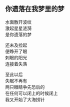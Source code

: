 ## 你遗落在我梦里的梦

水面散开波纹<br>
激起星星涟漪<br>
是你遗落的梦<br>

还未及捡起<br>
便睁开了眼<br>
刺眼的阳光<br>
连接着失落<br>

至此以后<br>
失眠不再有<br>
两只眼睛争先恐后的<br>
在任何可以闭上的时候闭上<br>
我又开始了大海捞针<br>
